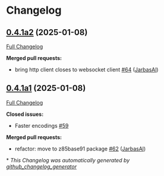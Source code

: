 # Changelog

## [0.4.1a2](https://github.com/JarbasHiveMind/hivemind-websocket-client/tree/0.4.1a2) (2025-01-08)

[Full Changelog](https://github.com/JarbasHiveMind/hivemind-websocket-client/compare/0.4.1a1...0.4.1a2)

**Merged pull requests:**

- bring http client closes to websocket client [\#64](https://github.com/JarbasHiveMind/hivemind-websocket-client/pull/64) ([JarbasAl](https://github.com/JarbasAl))

## [0.4.1a1](https://github.com/JarbasHiveMind/hivemind-websocket-client/tree/0.4.1a1) (2025-01-08)

[Full Changelog](https://github.com/JarbasHiveMind/hivemind-websocket-client/compare/0.4.0...0.4.1a1)

**Closed issues:**

- Faster encodings [\#59](https://github.com/JarbasHiveMind/hivemind-websocket-client/issues/59)

**Merged pull requests:**

- refactor: move to z85base91 package [\#62](https://github.com/JarbasHiveMind/hivemind-websocket-client/pull/62) ([JarbasAl](https://github.com/JarbasAl))



\* *This Changelog was automatically generated by [github_changelog_generator](https://github.com/github-changelog-generator/github-changelog-generator)*

